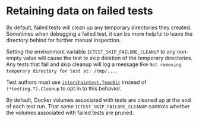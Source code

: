 # Retaining data on failed tests

By default, failed tests will clean up any temporary directories they created.
Sometimes when debugging a failed test, it can be more helpful to leave the directory behind
for further manual inspection.

Setting the environment variable `ICTEST_SKIP_FAILURE_CLEANUP` to any non-empty value
will cause the test to skip deletion of the temporary directories.
Any tests that fail and skip cleanup will log a message like
`Not removing temporary directory for test at: /tmp/...`.

Test authors must use
[`interchaintest.TempDir`](https://github.com/cosmos/interchaintest/blob/main/tempdir.go)
instead of `(*testing.T).Cleanup` to opt in to this behavior.

By default, Docker volumes associated with tests are cleaned up at the end of each test run.
That same `ICTEST_SKIP_FAILURE_CLEANUP` controls whether the volumes associated with failed tests are pruned.